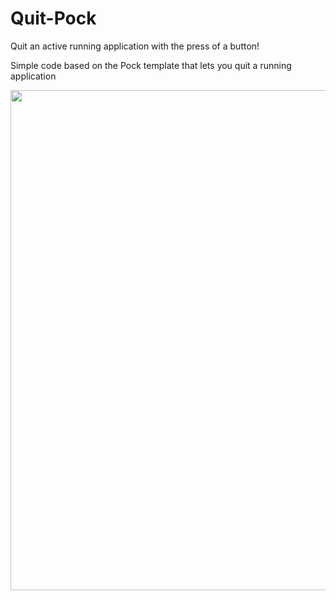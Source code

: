 # Quit-Pock
Quit an active running application with the press of a button!

Simple code based on the Pock template that lets you quit a running application
<p align="center">
  <img width="800" src="https://i.imgur.com/HpuWvz8.png"/>
</p>
